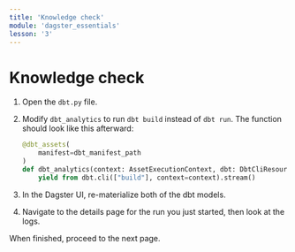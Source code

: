 ```yaml
---
title: 'Knowledge check'
module: 'dagster_essentials'
lesson: '3'
---
```


# Knowledge check

1. Open the `dbt.py` file.

2. Modify `dbt_analytics` to run `dbt build` instead of `dbt run`. The function should look like this afterward:

   ```python
   @dbt_assets(
       manifest=dbt_manifest_path
   )
   def dbt_analytics(context: AssetExecutionContext, dbt: DbtCliResource):
       yield from dbt.cli(["build"], context=context).stream()
   ```

3. In the Dagster UI, re-materialize both of the dbt models.

4. Navigate to the details page for the run you just started, then look at the logs.

When finished, proceed to the next page.